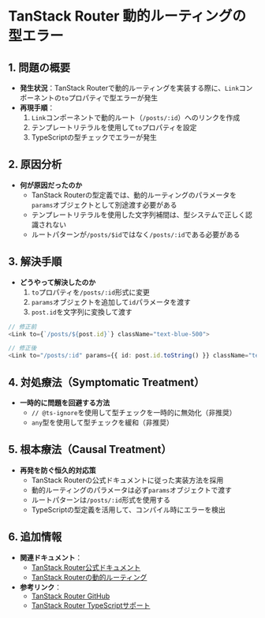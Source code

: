 # TanStack Router 動的ルーティングの型エラー

## 1. 問題の概要
- **発生状況**：TanStack Routerで動的ルーティングを実装する際に、`Link`コンポーネントの`to`プロパティで型エラーが発生
- **再現手順**：  
  1. `Link`コンポーネントで動的ルート（`/posts/:id`）へのリンクを作成
  2. テンプレートリテラルを使用して`to`プロパティを設定
  3. TypeScriptの型チェックでエラーが発生

## 2. 原因分析
- **何が原因だったのか**  
  - TanStack Routerの型定義では、動的ルーティングのパラメータを`params`オブジェクトとして別途渡す必要がある
  - テンプレートリテラルを使用した文字列補間は、型システムで正しく認識されない
  - ルートパターンが`/posts/$id`ではなく`/posts/:id`である必要がある

## 3. 解決手順
- **どうやって解決したのか**  
  1. `to`プロパティを`/posts/:id`形式に変更
  2. `params`オブジェクトを追加して`id`パラメータを渡す
  3. `post.id`を文字列に変換して渡す

```typescript
// 修正前
<Link to={`/posts/${post.id}`} className="text-blue-500">

// 修正後
<Link to="/posts/:id" params={{ id: post.id.toString() }} className="text-blue-500">
```

## 4. 対処療法（Symptomatic Treatment）
- **一時的に問題を回避する方法**  
  - `// @ts-ignore`を使用して型チェックを一時的に無効化（非推奨）
  - `any`型を使用して型チェックを緩和（非推奨）

## 5. 根本療法（Causal Treatment）
- **再発を防ぐ恒久的対応策**  
  - TanStack Routerの公式ドキュメントに従った実装方法を採用
  - 動的ルーティングのパラメータは必ず`params`オブジェクトで渡す
  - ルートパターンは`/posts/:id`形式を使用する
  - TypeScriptの型定義を活用して、コンパイル時にエラーを検出

## 6. 追加情報
- **関連ドキュメント**：  
  - [TanStack Router公式ドキュメント](https://tanstack.com/router/latest)
  - [TanStack Routerの動的ルーティング](https://tanstack.com/router/latest/docs/framework/react/guide/dynamic-routes)
- **参考リンク**：  
  - [TanStack Router GitHub](https://github.com/TanStack/router)
  - [TanStack Router TypeScriptサポート](https://tanstack.com/router/latest/docs/framework/react/guide/typescript) 